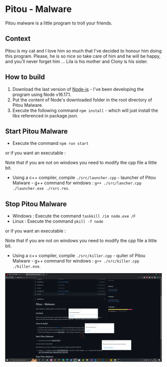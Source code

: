 # Pitou - Malware #

Pitou malware is a little program to troll your friends.

## Context ##
Pitou is my cat and I love him so much that I've decided to honour him doing this program.
Please, he is so nice so take care of him and he will be happy, and you'll never forget him ...
Lila is his mother and Clony is his sister.

## How to build ## 
1) Download the last version of [Node-js](https://nodejs.org/en/download/) - I've been developing the program using Node v16.17.1.
2) Put the content of Node's downloaded folder in the root directory of Pitou Malware.
3) Execute the following command `npm install` - which will just install the libs referenced in package.json.

## Start Pitou Malware ##
- Execute the command `npm run start`

or if you want an executable : 

Note that if you are not on windows you need to modify the cpp file a little bit.
- Using a c++ compiler, compile `./src/launcher.cpp` - launcher of Pitou Malware - g++ command for windows : `g++ ./src/lancher.cpp ./launcher.exe ./rsrc.res`.

## Stop Pitou Malware ##

- Windows : Execute the command `taskkill /im node.exe /F`
- Linux : Execute the command `pkill -f node`

or if you want an executable : 

Note that if you are not on windows you need to modify the cpp file a little bit.
- Using a c++ compiler, compile `./src/killer.cpp` - quiter of Pitou Malware - g++ command for windows : `g++ ./src/killer.cpp ./killer.exe`.

![alt text](./Demo.PNG)